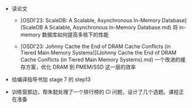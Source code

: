 - 读论文
  
  - [OSDI'23: ScaleDB: A Scalable, Asynchronous In-Memory Database](ScaleDB A Scalable, Asynchronous In-Memory Database.md) 将 in-memory 数据库如何提高多核下的性能
  
  - [OSDI'23: Johnny Cache the End of DRAM Cache Conflicts (in Tiered Main Memory Systems)](Johnny Cache the End of DRAM Cache Conflicts (in Tiered Main Memory Systems).md) 一个改进的缓存方案，优化 DRAM 到 PMEM/SSD 这一层的效率

- 给编译指导书加 stage 7 的 step13

- 训练营那边，帮朱懿处理了一个排行榜的 CI 问题，设计了几个选题。课程正在准备

